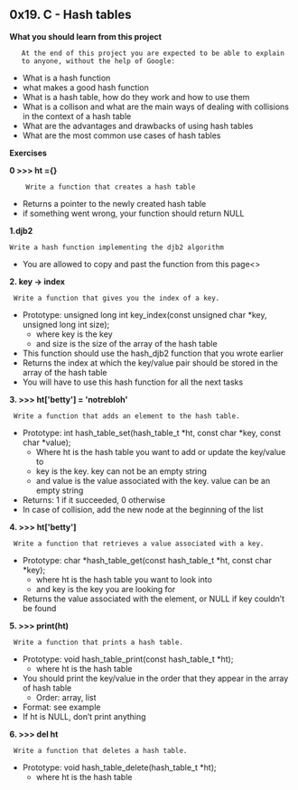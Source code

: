 ## 0x19. C - Hash tables

**What you should learn from this project**

       At the end of this project you are expected to be able to explain
       to anyone, without the help of Google:

* What is a hash function
* what makes a good hash function
* What is a hash table, how do they work and how to use them
* What is a collison and what are the main ways of dealing with collisions
  in the context of a hash table
* What are the advantages and drawbacks of using hash tables
* What are the most common use cases of hash tables

**Exercises**

**0 >>> ht ={}**

    	Write a function that creates a hash table

* Returns a pointer to the newly created hash table
* if something went wrong, your function should return NULL

**1.djb2**

	Write a hash function implementing the djb2 algorithm

* You are allowed to copy and past the function from this page<>

**2. key -> index**

     Write a function that gives you the index of a key.

* Prototype: unsigned long int key_index(const unsigned char *key,
  unsigned long int size);
  * where key is the key
  * and size is the size of the array of the hash table
* This function should use the hash_djb2 function that you wrote earlier
* Returns the index at which the key/value pair should be stored in the
  array of the hash table
* You will have to use this hash function for all the next tasks

**3. >>> ht['betty'] = 'notrebloh'**

     Write a function that adds an element to the hash table.

* Prototype: int hash_table_set(hash_table_t *ht, const char *key,
  const char *value);
  * Where ht is the hash table you want to add or update the key/value to
  * key is the key. key can not be an empty string
  * and value is the value associated with the key. value can be an empty string
* Returns: 1 if it succeeded, 0 otherwise
* In case of collision, add the new node at the beginning of the list

**4. >>> ht['betty']**

     Write a function that retrieves a value associated with a key.

* Prototype: char *hash_table_get(const hash_table_t *ht, const char *key);
  * where ht is the hash table you want to look into
  * and key is the key you are looking for
* Returns the value associated with the element, or NULL if key couldn’t be found

**5. >>> print(ht)**

     Write a function that prints a hash table.

* Prototype: void hash_table_print(const hash_table_t *ht);
  * where ht is the hash table
* You should print the key/value in the order that they appear in the array
  of hash table
  * Order: array, list
* Format: see example
* If ht is NULL, don’t print anything

**6. >>> del ht**

     Write a function that deletes a hash table.

* Prototype: void hash_table_delete(hash_table_t *ht);
  * where ht is the hash table